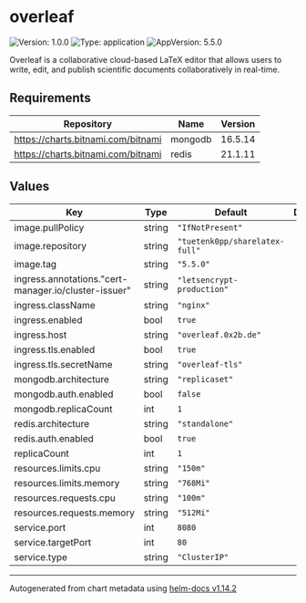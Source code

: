 # overleaf

![Version: 1.0.0](https://img.shields.io/badge/Version-1.0.0-informational?style=flat-square) ![Type: application](https://img.shields.io/badge/Type-application-informational?style=flat-square) ![AppVersion: 5.5.0](https://img.shields.io/badge/AppVersion-5.5.0-informational?style=flat-square)

Overleaf is a collaborative cloud-based LaTeX editor that allows users to write, edit, and publish scientific documents collaboratively in real-time.

## Requirements

| Repository | Name | Version |
|------------|------|---------|
| https://charts.bitnami.com/bitnami | mongodb | 16.5.14 |
| https://charts.bitnami.com/bitnami | redis | 21.1.11 |

## Values

| Key | Type | Default | Description |
|-----|------|---------|-------------|
| image.pullPolicy | string | `"IfNotPresent"` |  |
| image.repository | string | `"tuetenk0pp/sharelatex-full"` |  |
| image.tag | string | `"5.5.0"` |  |
| ingress.annotations."cert-manager.io/cluster-issuer" | string | `"letsencrypt-production"` |  |
| ingress.className | string | `"nginx"` |  |
| ingress.enabled | bool | `true` |  |
| ingress.host | string | `"overleaf.0x2b.de"` |  |
| ingress.tls.enabled | bool | `true` |  |
| ingress.tls.secretName | string | `"overleaf-tls"` |  |
| mongodb.architecture | string | `"replicaset"` |  |
| mongodb.auth.enabled | bool | `false` |  |
| mongodb.replicaCount | int | `1` |  |
| redis.architecture | string | `"standalone"` |  |
| redis.auth.enabled | bool | `true` |  |
| replicaCount | int | `1` |  |
| resources.limits.cpu | string | `"150m"` |  |
| resources.limits.memory | string | `"768Mi"` |  |
| resources.requests.cpu | string | `"100m"` |  |
| resources.requests.memory | string | `"512Mi"` |  |
| service.port | int | `8080` |  |
| service.targetPort | int | `80` |  |
| service.type | string | `"ClusterIP"` |  |

----------------------------------------------
Autogenerated from chart metadata using [helm-docs v1.14.2](https://github.com/norwoodj/helm-docs/releases/v1.14.2)
